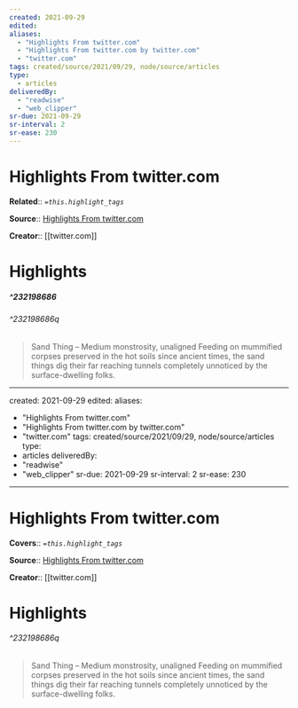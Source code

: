 ```yaml
---
created: 2021-09-29
edited:
aliases:
  - "Highlights From twitter.com"
  - "Highlights From twitter.com by twitter.com"
  - "twitter.com"
tags: created/source/2021/09/29, node/source/articles
type: 
  - articles
deliveredBy: 
  - "readwise"
  - "web_clipper"
sr-due: 2021-09-29
sr-interval: 2
sr-ease: 230
---
```

# Highlights From twitter.com

**Related**:: 
*`=this.highlight_tags`*

**Source**:: [Highlights From twitter.com](https://twitter.com/fluffy_folio/status/1442843735008624654)

**Creator**:: [[twitter.com]]

# Highlights
##### ^232198686

  


###### ^232198686q

> Sand Thing – Medium monstrosity, unaligned
> Feeding on mummified corpses preserved in the hot soils since ancient times, the sand things dig their far reaching tunnels completely unnoticed by the surface-dwelling folks. 

---
created: 2021-09-29
edited:
aliases:
  - "Highlights From twitter.com"
  - "Highlights From twitter.com by twitter.com"
  - "twitter.com"
tags: created/source/2021/09/29, node/source/articles
type: 
  - articles
deliveredBy: 
  - "readwise"
  - "web_clipper"
sr-due: 2021-09-29
sr-interval: 2
sr-ease: 230
---
# Highlights From twitter.com

**Covers**:: 
*`=this.highlight_tags`*

**Source**:: [Highlights From twitter.com](https://twitter.com/fluffy_folio/status/1442843735008624654)

**Creator**:: [[twitter.com]]

# Highlights



###### ^232198686q

> Sand Thing – Medium monstrosity, unaligned
> Feeding on mummified corpses preserved in the hot soils since ancient times, the sand things dig their far reaching tunnels completely unnoticed by the surface-dwelling folks. 

